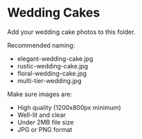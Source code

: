 # Wedding Cakes

Add your wedding cake photos to this folder.

Recommended naming:
- elegant-wedding-cake.jpg
- rustic-wedding-cake.jpg
- floral-wedding-cake.jpg
- multi-tier-wedding.jpg

Make sure images are:
- High quality (1200x800px minimum)
- Well-lit and clear
- Under 2MB file size
- JPG or PNG format
